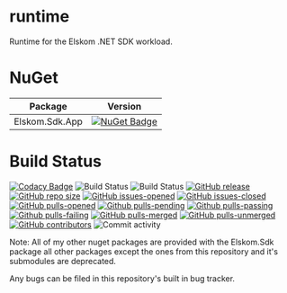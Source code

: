 # runtime
Runtime for the Elskom .NET SDK workload.

# NuGet

| Package | Version |
|:-------:|:-------:|
| Elskom.Sdk.App | [![NuGet Badge](https://buildstats.info/nuget/Elskom.Sdk.App?includePreReleases=true)](https://www.nuget.org/packages/Elskom.Sdk.App/) |

# Build Status

[![Codacy Badge](https://api.codacy.com/project/badge/Grade/602ea77e56864263b58c05c7beaadf5f)](https://app.codacy.com/gh/Elskom/runtime?utm_source=github.com&utm_medium=referral&utm_content=Elskom/runtime&utm_campaign=Badge_Grade_Settings)
![Build Status](https://github.com/Elskom/runtime/workflows/.NET%20Core%20%28build%29/badge.svg)
![Build Status](https://github.com/Elskom/runtime/workflows/.NET%20Core%20%28build%20%26%20publish%20release%29/badge.svg)
[![GitHub release](https://img.shields.io/github/release/Elskom/runtime.svg)](https://GitHub.com/Elskom/runtime/releases/)
[![GitHub repo size](https://img.shields.io/github/repo-size/Elskom/runtime)](https://github.com/Elskom/runtime)
[![GitHub issues-opened](https://img.shields.io/github/issues/Elskom/runtime.svg)](https://GitHub.com/Elskom/runtime/issues?q=is%3Aissue+is%3Aopened)
[![GitHub issues-closed](https://img.shields.io/github/issues-closed/Elskom/runtime.svg)](https://GitHub.com/Elskom/runtime/issues?q=is%3Aissue+is%3Aclosed)
[![GitHub pulls-opened](https://img.shields.io/github/issues-pr/Elskom/runtime.svg)](https://github.com/Elskom/runtime/pulls?q=is%3Aopen+is%3Apr)
[![Github pulls-pending](https://img.shields.io/github/issues-search/Elskom/runtime?label=pending%20pull%20requests&query=is%3Aopen+status%3Apending+is%3apr&color=lightgray)](https://github.com/Elskom/runtime/pulls?q=is%3Aopen+status%3Apending+is%3Apr)
[![Github pulls-passing](https://img.shields.io/github/issues-search/Elskom/runtime?label=passing%20pull%20requests&query=is%3Aopen+status%3Asuccess+is%3Apr&color=limegreen)](https://github.com/Elskom/runtime/pulls?q=is%3Aopen+status%3Asuccess+is%3Apr)
[![Github pulls-failing](https://img.shields.io/github/issues-search/Elskom/runtime?label=failing%20pull%20requests&query=is%3Aopen+status%3Afailure+is%3Apr&color=red)](https://github.com/Elskom/runtime/pulls?q=is%3Aopen+status%3Afailure+is%3Apr)
[![GitHub pulls-merged](https://img.shields.io/github/issues-search/Elskom/runtime?label=merged%20pull%20requests&query=is%3Apr%20is%3Aclosed%20is%3Amerged&color=darkviolet)](https://github.com/Elskom/runtime/pulls?q=is%3Apr+is%3Aclosed+is%3Amerged)
[![GitHub pulls-unmerged](https://img.shields.io/github/issues-search/Elskom/runtime?label=unmerged%20pull%20requests&query=is%3Apr%20is%3Aclosed%20is%3Aunmerged&color=red)](https://github.com/Elskom/runtime/pulls?q=is%3Apr+is%3Aclosed+is%3Aunmerged)
[![GitHub contributors](https://img.shields.io/github/contributors/Elskom/runtime.svg)](https://GitHub.com/Elskom/runtime/graphs/contributors/)
![Commit activity](https://img.shields.io/github/commit-activity/y/Elskom/runtime)

Note: All of my other nuget packages are provided with the Elskom.Sdk package all other packages except the ones from this repository and it's submodules are deprecated.

Any bugs can be filed in this repository's built in bug tracker.
